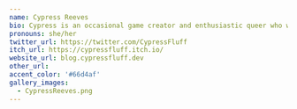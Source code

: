 ```yaml
---
name: Cypress Reeves
bio: Cypress is an occasional game creator and enthusiastic queer who will finish a project one day, she swears.
pronouns: she/her
twitter_url: https://twitter.com/CypressFluff
itch_url: https://cypressfluff.itch.io/
website_url: blog.cypressfluff.dev
other_url: 
accent_color: '#66d4af'
gallery_images:
  - CypressReeves.png
---
```

